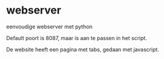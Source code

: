 # webserver
eenvoudige webserver met python

Default poort is 8087, maar is aan te passen in het script.

De website heeft een pagina met tabs, gedaan met javascript.
